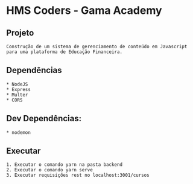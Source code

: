 # HMS Coders - Gama Academy

## Projeto
    Construção de um sistema de gerenciamento de conteúdo em Javascript para uma plataforma de Educação Financeira.


## Dependências
    * NodeJS
    * Express
    * Multer
    * CORS
    
## Dev Dependências:
    * nodemon

## Executar
    1. Executar o comando yarn na pasta backend
    2. Executar o comando yarn serve
    3. Executar requisições rest no localhost:3001/cursos

    
